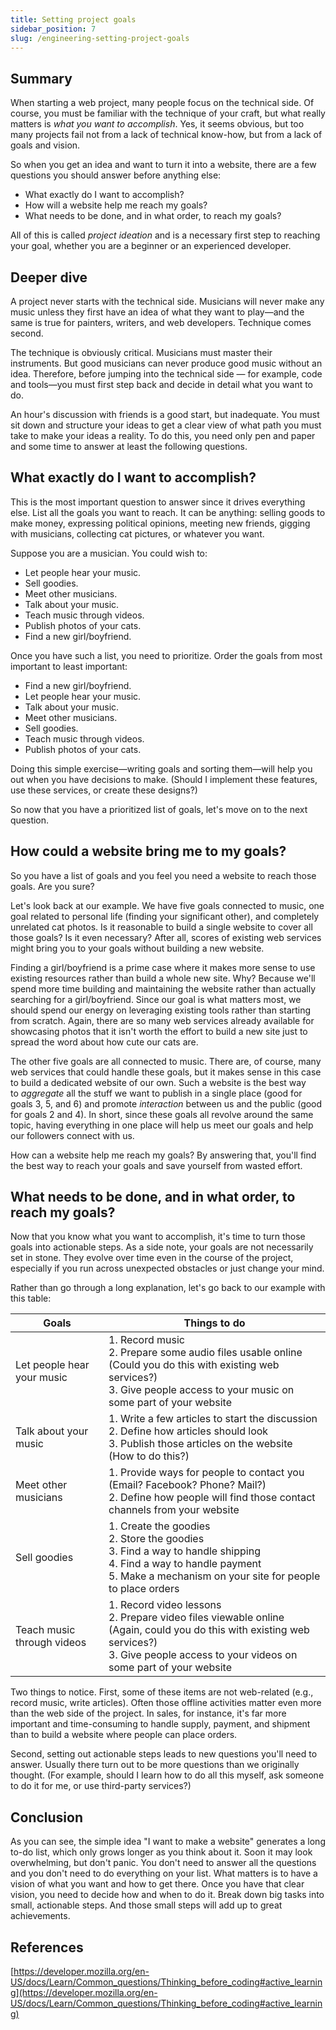 ```yaml
---
title: Setting project goals
sidebar_position: 7
slug: /engineering-setting-project-goals
---
```




## Summary


When starting a web project, many people focus on the technical side. Of course, you must be familiar with the technique of your craft, but what really matters is _what you want to accomplish_. Yes, it seems obvious, but too many projects fail not from a lack of technical know-how, but from a lack of goals and vision.


So when you get an idea and want to turn it into a website, there are a few questions you should answer before anything else:

- What exactly do I want to accomplish?
- How will a website help me reach my goals?
- What needs to be done, and in what order, to reach my goals?

All of this is called _project ideation_ and is a necessary first step to reaching your goal, whether you are a beginner or an experienced developer.


## Deeper dive


A project never starts with the technical side. Musicians will never make any music unless they first have an idea of what they want to play—and the same is true for painters, writers, and web developers. Technique comes second.


The technique is obviously critical. Musicians must master their instruments. But good musicians can never produce good music without an idea. Therefore, before jumping into the technical side — for example, code and tools—you must first step back and decide in detail what you want to do.


An hour's discussion with friends is a good start, but inadequate. You must sit down and structure your ideas to get a clear view of what path you must take to make your ideas a reality. To do this, you need only pen and paper and some time to answer at least the following questions.


## What exactly do I want to accomplish?


This is the most important question to answer since it drives everything else. List all the goals you want to reach. It can be anything: selling goods to make money, expressing political opinions, meeting new friends, gigging with musicians, collecting cat pictures, or whatever you want.


Suppose you are a musician. You could wish to:

- Let people hear your music.
- Sell goodies.
- Meet other musicians.
- Talk about your music.
- Teach music through videos.
- Publish photos of your cats.
- Find a new girl/boyfriend.

Once you have such a list, you need to prioritize. Order the goals from most important to least important:

- Find a new girl/boyfriend.
- Let people hear your music.
- Talk about your music.
- Meet other musicians.
- Sell goodies.
- Teach music through videos.
- Publish photos of your cats.

Doing this simple exercise—writing goals and sorting them—will help you out when you have decisions to make. (Should I implement these features, use these services, or create these designs?)


So now that you have a prioritized list of goals, let's move on to the next question.


## How could a website bring me to my goals?


So you have a list of goals and you feel you need a website to reach those goals. Are you sure?


Let's look back at our example. We have five goals connected to music, one goal related to personal life (finding your significant other), and completely unrelated cat photos. Is it reasonable to build a single website to cover all those goals? Is it even necessary? After all, scores of existing web services might bring you to your goals without building a new website.


Finding a girl/boyfriend is a prime case where it makes more sense to use existing resources rather than build a whole new site. Why? Because we'll spend more time building and maintaining the website rather than actually searching for a girl/boyfriend. Since our goal is what matters most, we should spend our energy on leveraging existing tools rather than starting from scratch. Again, there are so many web services already available for showcasing photos that it isn't worth the effort to build a new site just to spread the word about how cute our cats are.


The other five goals are all connected to music. There are, of course, many web services that could handle these goals, but it makes sense in this case to build a dedicated website of our own. Such a website is the best way to _aggregate_ all the stuff we want to publish in a single place (good for goals 3, 5, and 6) and promote _interaction_ between us and the public (good for goals 2 and 4). In short, since these goals all revolve around the same topic, having everything in one place will help us meet our goals and help our followers connect with us.


How can a website help me reach my goals? By answering that, you'll find the best way to reach your goals and save yourself from wasted effort.


## What needs to be done, and in what order, to reach my goals?


Now that you know what you want to accomplish, it's time to turn those goals into actionable steps. As a side note, your goals are not necessarily set in stone. They evolve over time even in the course of the project, especially if you run across unexpected obstacles or just change your mind.


Rather than go through a long explanation, let's go back to our example with this table:


| Goals                      | Things to do                                                                                                                                                                                    |
| -------------------------- | ----------------------------------------------------------------------------------------------------------------------------------------------------------------------------------------------- |
| Let people hear your music | 1. Record music<br/>2. Prepare some audio files usable online (Could you do this with existing web services?)<br/>3. Give people access to your music on some part of your website              |
| Talk about your music      | 1. Write a few articles to start the discussion<br/>2. Define how articles should look<br/>3. Publish those articles on the website (How to do this?)                                           |
| Meet other musicians       | 1. Provide ways for people to contact you (Email? Facebook? Phone? Mail?)<br/>2. Define how people will find those contact channels from your website                                           |
| Sell goodies               | 1. Create the goodies<br/>2. Store the goodies<br/>3. Find a way to handle shipping<br/>4. Find a way to handle payment<br/>5. Make a mechanism on your site for people to place orders         |
| Teach music through videos | 1. Record video lessons<br/>2. Prepare video files viewable online (Again, could you do this with existing web services?)<br/>3. Give people access to your videos on some part of your website |


Two things to notice. First, some of these items are not web-related (e.g., record music, write articles). Often those offline activities matter even more than the web side of the project. In sales, for instance, it's far more important and time-consuming to handle supply, payment, and shipment than to build a website where people can place orders.


Second, setting out actionable steps leads to new questions you'll need to answer. Usually there turn out to be more questions than we originally thought. (For example, should I learn how to do all this myself, ask someone to do it for me, or use third-party services?)


## Conclusion


As you can see, the simple idea "I want to make a website" generates a long to-do list, which only grows longer as you think about it. Soon it may look overwhelming, but don't panic. You don't need to answer all the questions and you don't need to do everything on your list. What matters is to have a vision of what you want and how to get there. Once you have that clear vision, you need to decide how and when to do it. Break down big tasks into small, actionable steps. And those small steps will add up to great achievements.


## References


[https://developer.mozilla.org/en-US/docs/Learn/Common_questions/Thinking_before_coding#active_learning](https://developer.mozilla.org/en-US/docs/Learn/Common_questions/Thinking_before_coding#active_learning)

